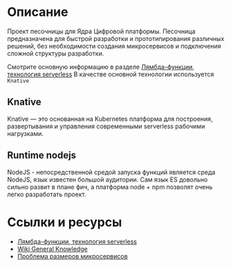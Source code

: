 # Описание
Проект песочницы для Ядра Цифровой платформы. Песочница предназначена для быстрой разработки и прототипирования различных решений, без необходимости создания микросервисов и подключения сложной структуры разработки.

Смотрите основную информацию в разделе [Лямбда-функции, технология serverless](https://wiki.albank.ru/pages/viewpage.action?pageId=52893746)
В качестве основной технологии используется `Knative`


## Knative
Knative — это основанная на Kubernetes платформа для построения, развертывания и управления современными serverless рабочими нагрузками.

## Runtime nodejs

NodeJS - непосредственной средой запуска функций является среда NodeJS, язык известен большой аудитории. Сам язык ES довольно сильно развит в плане фич, а платформа node + npm позволят очень легко разработать проект.

# Ссылки и ресурсы

* [Лямбда-функции, технология serverless](https://wiki.albank.ru/pages/viewpage.action?pageId=52893746)
* [Wiki General Knowledge](http://wiki.albank.ru/display/GEWIKI)
* [Проблема размеров микросервисов](https://wiki.albank.ru/pages/viewpage.action?pageId=36831988)
